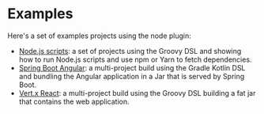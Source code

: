 # Examples

Here's a set of examples projects using the node plugin:

* [Node.js scripts](simple-node): a set of projects using the Groovy DSL and showing how to run Node.js scripts and use npm
  or Yarn to fetch dependencies.
* [Spring Boot Angular](spring-boot-angular): a multi-project build using the Gradle Kotlin DSL and bundling the Angular
  application in a Jar that is served by Spring Boot.
* [Vert.x React](vertx-react): a multi-project build using the Groovy DSL building a fat jar that contains the web application.
